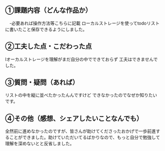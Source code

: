 ## ①課題内容（どんな作品か）
　-必要あれば操作方法等こちらに記載
ローカルストレージを使ってtodoリストに書いたこと保存できるようにしました。


## ②工夫した点・こだわった点
lオーカルストレージを理解がまだ自分の中でできておらず
工夫はできませんでした。
## ③質問・疑問（あれば）

リストの中を縦に並べたかったんんですけど
できなかったのでなぜか知りたいです。

## ④その他（感想、シェアしたいことなんでも）
全然前に進めなかったのですが、皆さんが助けてくださったおかげで一歩前進することができました。助けていただいてるばかりなので、もっと自分で勉強して理解を深めないとと反省しました。
